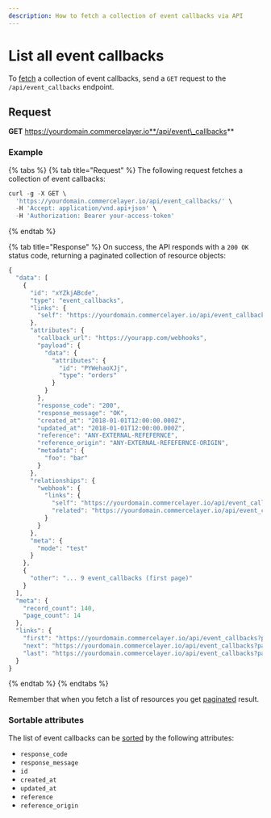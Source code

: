 ```yaml
---
description: How to fetch a collection of event callbacks via API
---
```


# List all event callbacks

To [fetch](https://docs.commercelayer.io/developers/fetching-resources) a collection of event callbacks, send a `GET` request to the `/api/event_callbacks` endpoint.

## Request

**GET** https://yourdomain.commercelayer.io**/api/event\_callbacks**

### **Example**

{% tabs %}
{% tab title="Request" %}
The following request fetches a collection of event callbacks:

```javascript
curl -g -X GET \
  'https://yourdomain.commercelayer.io/api/event_callbacks/' \
  -H 'Accept: application/vnd.api+json' \
  -H 'Authorization: Bearer your-access-token'
```
{% endtab %}

{% tab title="Response" %}
On success, the API responds with a `200 OK` status code, returning a paginated collection of resource objects:

```javascript
{
  "data": [
    {
      "id": "xYZkjABcde",
      "type": "event_callbacks",
      "links": {
        "self": "https://yourdomain.commercelayer.io/api/event_callbacks/xYZkjABcde"
      },
      "attributes": {
        "callback_url": "https://yourapp.com/webhooks",
        "payload": {
          "data": {
            "attributes": {
              "id": "PYWehaoXJj",
              "type": "orders"
            }
          }
        },
        "response_code": "200",
        "response_message": "OK",
        "created_at": "2018-01-01T12:00:00.000Z",
        "updated_at": "2018-01-01T12:00:00.000Z",
        "reference": "ANY-EXTERNAL-REFEFERNCE",
        "reference_origin": "ANY-EXTERNAL-REFEFERNCE-ORIGIN",
        "metadata": {
          "foo": "bar"
        }
      },
      "relationships": {
        "webhook": {
          "links": {
            "self": "https://yourdomain.commercelayer.io/api/event_callbacks/xYZkjABcde/relationships/webhook",
            "related": "https://yourdomain.commercelayer.io/api/event_callbacks/xYZkjABcde/webhook"
          }
        }
      },
      "meta": {
        "mode": "test"
      }
    },
    {
      "other": "... 9 event_callbacks (first page)"
    }
  ],
  "meta": {
    "record_count": 140,
    "page_count": 14
  },
  "links": {
    "first": "https://yourdomain.commercelayer.io/api/event_callbacks?page[number]=1&page[size]=10",
    "next": "https://yourdomain.commercelayer.io/api/event_callbacks?page[number]=2&page[size]=10",
    "last": "https://yourdomain.commercelayer.io/api/event_callbacks?page[number]=14&page[size]=10"
  }
}
```
{% endtab %}
{% endtabs %}

Remember that when you fetch a list of resources you get [paginated](https://docs.commercelayer.io/developers/pagination) result.

### Sortable attributes

The list of event callbacks can be [sorted](https://docs.commercelayer.io/developers/sorting-results) by the following attributes:

* `response_code`
* `response_message`
* `id`
* `created_at`
* `updated_at`
* `reference`
* `reference_origin`
